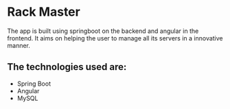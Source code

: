 # Rack Master

The app is built using springboot on the backend and angular in the frontend. It aims on helping the user to manage all its servers in a innovative manner.

## The technologies used are:

-   Spring Boot
-   Angular
-   MySQL
